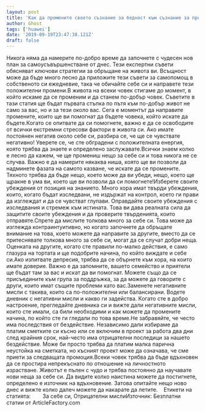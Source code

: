 ```yaml
---
layout: post
title: 'Как да промените своето съзнание за бедност към съзнание за просперитет сега'
author: Ghost
tags: ['huawei']
date: '2019-09-19T23:47:38.121Z'
draft: false
---
```


Никога няма да намерите по-добро време да започнете с чудесен нов план за самоусъвършенстване от днес. Тези експертни съвети обясняват ключови стратегии за обръщане на живота ви. Всъщност може да бъде много лесно да приложите тези съвети за самопомощ в собственото си ежедневие, така че обичайте себе си и направете тези положителни промени.В живота на всеки човек стигаме до момент, в който искаме да се променим и да станем по-добър човек. Съветите в тази статия ще бъдат първата стъпка по пътя към по-добър живот не само за вас, но и за тези около вас. Сега е моментът да направите промените, които ще ви помогнат да бъдете човека, който искате да бъдете.Когато се опитвате да си помогнете, важно е да се освободите от всички екстремни стресови фактори в живота си. Ако имате постоянен негатив около себе си, разбира се, че ще се чувствате негативно! Уверете се, че сте обградени с положителната енергия, която трябва да знаете и определено заслужавате.Всички знаем колко е лесно да кажем, че ще промениш нещо за себе си и това никога не се случва. Важно е да намерите някаква ниша, която ще ви позволи да надминете фазата на самото казване, че искате да се промените. Тяхното трябва да бъде нещо, което може да ви убеди, нещо, което ще щракне в ума ви, което ще ви позволи да си помогнете!Изберете своите убеждения от позиция на знанието. Много хора имат твърди убеждения, които, когато бъдат изследвани, не издържат на контрол, което ги прави да изглеждат и да се чувстват глупави. Оправдайте своите убеждения с изследвания и стремеж към истината. Това ви дава реалната сила да защитите своите убеждения и да проверите твърденията, които отправяте.Спрете да мислите толкова много за себе си. Това може да изглежда контраинтуитивно, но когато започнете да обръщате внимание на това, което можете да направите за другите, вместо да се притеснявате толкова много за себе си, могат да се случат добри неща. Оценката на другите, когато сте правили по-малко действия, е само глазура на тортата и ще подобрите начина, по който виждате и себе си.Ако изпитвате депресия, трябва да се обърнете към хора, на които имате доверие. Важно е да запомните, вашето семейство и приятели ще бъдат там за вас и искат да ви помогнат. Можете също да се присъедините към група за поддръжка, за да можете да говорите с други, които имат същите проблеми като вас.Заменете негативните мисли с такива, които са по-положителни или балансирани. Водете дневник с негативни мисли и какво ги задейства. Когато сте в добро настроение, прегледайте дневника си и вижте дали негативните мисли, които сте имали, са били необходими и как можете да промените начина, по който сте ги гледали по това време.Не забравяйте, че често има последствия от бездействие. Независимо дали избираме да платим сметките си късно или се включим в проект за работа два дни след крайния срок, най-често има отрицателни последици за нашето бездействие. Може би просто трябва да платим малка парична неустойка на сметката, но късният проект може да означава, че сме приети за следващата промоция.Всеки човек трябва да бъде вдъхновен да се простира непрекъснато по отношение на личностното израстване. Животът е пълен с чудо и трябва постоянно да научавате нови неща за себе си. Да видите колко наистина можете да постигнете, определено е източник на вдъхновение. Затова опитайте нещо ново днес и вижте колко далеч можете да накарате да летите.    Етикети на статията:        За себе си, Отрицателни мислиИзточник: Безплатни статии от ArticleFactory.com
